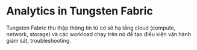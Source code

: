 # Analytics in Tungsten Fabric

Tungsten Fabric thu thập thông tin từ cơ sở hạ tầng cloud (compute, network, storage) và các workload chạy trên nó để tạo điều kiện vận hành giám sát, troubleshooting. 
